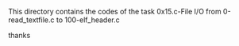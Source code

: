 This directory contains the codes
of the task 0x15.c-File I/O from
0-read_textfile.c to 100-elf_header.c

thanks
